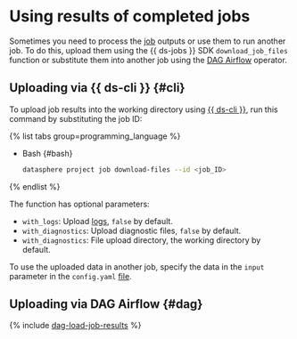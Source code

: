 # Using results of completed jobs

Sometimes you need to process the [job](../../concepts/jobs/index.md) outputs or use them to run another job. To do this, upload them using the {{ ds-jobs }} SDK `download_job_files` function or substitute them into another job using the [DAG Airflow](../../concepts/jobs/airflow.md) operator.

## Uploading via {{ ds-cli }} {#cli}

To upload job results into the working directory using [{{ ds-cli }}](../../concepts/jobs/cli.md), run this command by substituting the job ID:

{% list tabs group=programming_language %}

- Bash {#bash}
  
  ```bash
  datasphere project job download-files --id <job_ID>
  ```

{% endlist %}

The function has optional parameters:

* `with_logs`: Upload [logs](../../concepts/jobs/cli.md#logs), `false` by default.
* `with_diagnostics`: Upload diagnostic files, `false` by default.
* `with_diagnostics`: File upload directory, the working directory by default.

To use the uploaded data in another job, specify the data in the `input` parameter in the `config.yaml` [file](../../concepts/jobs/index.md#config).

## Uploading via DAG Airflow {#dag}

{% include [dag-load-job-results](../../../_includes/datasphere/dag-load-job-results.md) %}
